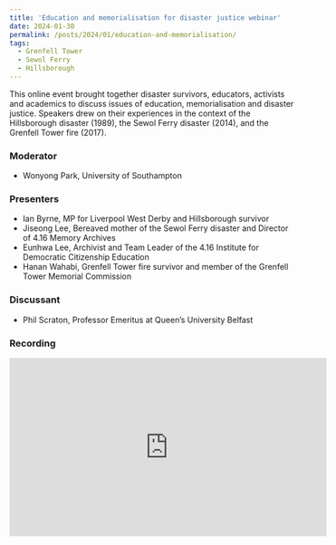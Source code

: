 ```yaml
---
title: 'Education and memorialisation for disaster justice webinar'
date: 2024-01-30
permalink: /posts/2024/01/education-and-memorialisation/
tags:
  - Grenfell Tower
  - Sewol Ferry
  - Hillsborough
---
```


This online event brought together disaster survivors, educators, activists and academics to discuss issues of education, memorialisation and disaster justice. Speakers drew on their experiences in the context of the Hillsborough disaster (1989), the Sewol Ferry disaster (2014), and the Grenfell Tower fire (2017). 

### Moderator
* Wonyong Park, University of Southampton 

### Presenters
* Ian Byrne, MP for Liverpool West Derby and Hillsborough survivor <br/>
* Jiseong Lee, Bereaved mother of the Sewol Ferry disaster and Director of 4.16 Memory Archives <br/>
* Eunhwa Lee, Archivist and Team Leader of the 4.16 Institute for Democratic Citizenship Education <br/>
* Hanan Wahabi, Grenfell Tower fire survivor and member of the Grenfell Tower Memorial Commission 

### Discussant
* Phil Scraton, Professor Emeritus at Queen’s University Belfast

### Recording
<iframe width="560" height="315" src="https://www.youtube.com/embed/x8rtUR5yARs?si=-n8XuznsiQEQ6pcJ" title="YouTube video player" frameborder="0" allow="accelerometer; autoplay; clipboard-write; encrypted-media; gyroscope; picture-in-picture; web-share" referrerpolicy="strict-origin-when-cross-origin" allowfullscreen></iframe>
